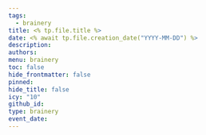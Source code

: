 ```yaml
---
tags:
  - brainery
title: <% tp.file.title %>
date: <% await tp.file.creation_date("YYYY-MM-DD") %>
description: 
authors: 
menu: brainery
toc: false
hide_frontmatter: false
pinned: 
hide_title: false
icy: "10"
github_id:
type: brainery
event_date: 
---
```

